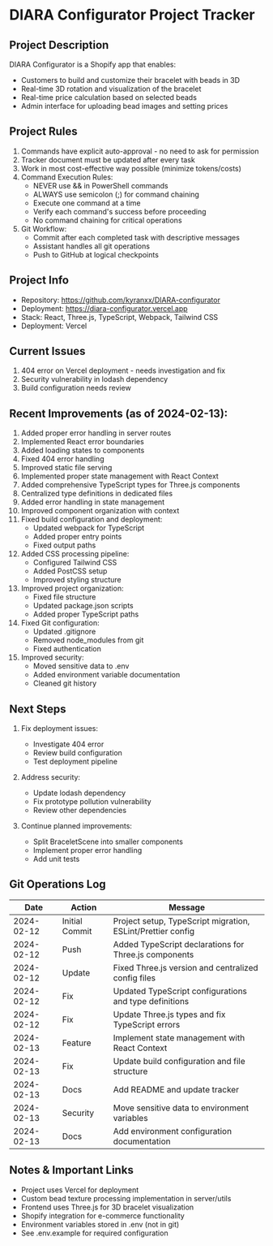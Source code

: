 # DIARA Configurator Project Tracker

## Project Description
DIARA Configurator is a Shopify app that enables:
- Customers to build and customize their bracelet with beads in 3D
- Real-time 3D rotation and visualization of the bracelet
- Real-time price calculation based on selected beads
- Admin interface for uploading bead images and setting prices

## Project Rules
1. Commands have explicit auto-approval - no need to ask for permission
2. Tracker document must be updated after every task
3. Work in most cost-effective way possible (minimize tokens/costs)
4. Command Execution Rules:
   - NEVER use && in PowerShell commands
   - ALWAYS use semicolon (;) for command chaining
   - Execute one command at a time
   - Verify each command's success before proceeding
   - No command chaining for critical operations
5. Git Workflow:
   - Commit after each completed task with descriptive messages
   - Assistant handles all git operations
   - Push to GitHub at logical checkpoints

## Project Info
- Repository: https://github.com/kyranxx/DIARA-configurator
- Deployment: https://diara-configurator.vercel.app
- Stack: React, Three.js, TypeScript, Webpack, Tailwind CSS
- Deployment: Vercel

## Current Issues
1. 404 error on Vercel deployment - needs investigation and fix
2. Security vulnerability in lodash dependency
3. Build configuration needs review

## Recent Improvements (as of 2024-02-13):
1. Added proper error handling in server routes
2. Implemented React error boundaries
3. Added loading states to components
4. Fixed 404 error handling
5. Improved static file serving
6. Implemented proper state management with React Context
7. Added comprehensive TypeScript types for Three.js components
8. Centralized type definitions in dedicated files
9. Added error handling in state management
10. Improved component organization with context
11. Fixed build configuration and deployment:
    - Updated webpack for TypeScript
    - Added proper entry points
    - Fixed output paths
12. Added CSS processing pipeline:
    - Configured Tailwind CSS
    - Added PostCSS setup
    - Improved styling structure
13. Improved project organization:
    - Fixed file structure
    - Updated package.json scripts
    - Added proper TypeScript paths
14. Fixed Git configuration:
    - Updated .gitignore
    - Removed node_modules from git
    - Fixed authentication
15. Improved security:
    - Moved sensitive data to .env
    - Added environment variable documentation
    - Cleaned git history

## Next Steps
1. Fix deployment issues:
   - Investigate 404 error
   - Review build configuration
   - Test deployment pipeline

2. Address security:
   - Update lodash dependency
   - Fix prototype pollution vulnerability
   - Review other dependencies

3. Continue planned improvements:
   - Split BraceletScene into smaller components
   - Implement proper error handling
   - Add unit tests

## Git Operations Log
| Date | Action | Message |
|------|--------|---------|
| 2024-02-12 | Initial Commit | Project setup, TypeScript migration, ESLint/Prettier config |
| 2024-02-12 | Push | Added TypeScript declarations for Three.js components |
| 2024-02-12 | Update | Fixed Three.js version and centralized config files |
| 2024-02-12 | Fix | Updated TypeScript configurations and type definitions |
| 2024-02-12 | Fix | Update Three.js types and fix TypeScript errors |
| 2024-02-13 | Feature | Implement state management with React Context |
| 2024-02-13 | Fix | Update build configuration and file structure |
| 2024-02-13 | Docs | Add README and update tracker |
| 2024-02-13 | Security | Move sensitive data to environment variables |
| 2024-02-13 | Docs | Add environment configuration documentation |

## Notes & Important Links
- Project uses Vercel for deployment
- Custom bead texture processing implementation in server/utils
- Frontend uses Three.js for 3D bracelet visualization
- Shopify integration for e-commerce functionality
- Environment variables stored in .env (not in git)
- See .env.example for required configuration
